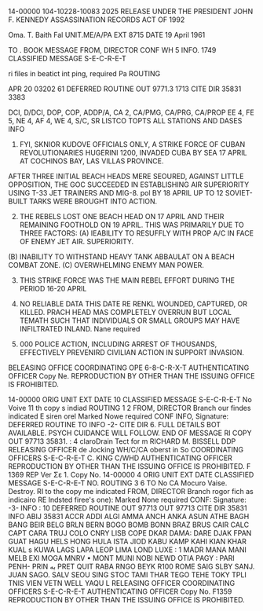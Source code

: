 14-00000
104-10228-10083
2025 RELEASE UNDER THE PRESIDENT JOHN F. KENNEDY ASSASSINATION RECORDS ACT OF 1992

Oma. T. Baith Fal
UNIT.ME/A/PA
EXT 8715
DATE 19 April 1961

TO . BOOK MESSAGE
FROM, DIRECTOR
CONF WH 5
INFO.
1749
CLASSIFIED MESSAGE
S-E-C-R-E-T

ri files in beatict
int ping, required
Pa
ROUTING

APR 20 03202 61
DEFERRED
ROUTINE
OUT 9771.3
1713
CITE DIR
35831
3383

DCI, D/DCI, DOP, COP, ADDP/A, CA 2, CA/PMG, CA/PRG, CA/PROP
EE 4, FE 5, NE 4, AF 4, WE 4, S/C, SR
LISTCO
TOPTS ALL STATIONS AND DASES INFO 

1. FYI, SKNIOR KUDOVE OFFICIALS ONLY, A STRIKE FORCE OF CUBAN REVOLUTIONARIES
HUGERINI 1200, INVADED CUBA BY SEA 17 APRIL AT COCHINOS BAY, LAS VILLAS PROVINCE.

AFTER THREE INITIAL BEACH HEADS MERE SEOURED, AGAINST LITTLE OPPOSITION, THE GOC
SUCCEEDED IN ESTABLISHING AIR SUPERIORITY USING T-33 JET TRAINERS AND MIG-8. pol
BY 18 APRIL UP TO 12 SOVIET-BUILT TARKS WERE BROUGHT INTO ACTION.

2. THE REBELS LOST ONE BEACH HEAD ON 17 APRIL AND THEIR REMAINING FOOTHOLD
ON 19 APRIL. THIS WAS PRIMARILY DUE TO THREE FACTORS:
(A) IEABILITY TO RESUFFLY WITH PROP A/C IN FACE OF ENEMY JET AIR.
SUPERIORITY.

(B) INABILITY TO WITHSTAND HEAVY TANK ABBAULAT ON A BEACH COMBAT ZONE.
(C) OVERWHELMING ENEMY MAN POWER.

3. THIS STRIKE FORCE WAS THE MAIN REBEL EFFORT DURING THE PERIOD 16-20
APRIL

4. NO RELIABLE DATA THIS DATE RE RENKL WOUNDED, CAPTURED, OR KILLED. PRACH
HEAD MAS COMPLETELY OVERRUN BUT LOCAL TEMATH SUCH THAT INDIVIDUALS OR SMALL
GROUPS MAY HAVE INFILTRATED INLAND.
Nane required

5. 000 POLICE ACTION, INCLUDING ARREST OF THOUSANDS, EFFECTIVELY PREVENIRD
CIVILIAN ACTION IN SUPPORT INVASION.

BELEASING OFFICE
COORDINATING OPE
6-8-C-R-X-T
AUTHENTICATING OFFICER
Copy Ne.
REPRODUCTION BY OTHER THAN THE ISSUING OFFICE IS FROHIBITED.

14-00000
ORIG
UNIT
EXT
DATE
10
CLASSIFIED MESSAGE
S-E-C-R-E-T
No Voive
11 th copy s indiad
ROUTING
1
2
FROM, DIRECTOR
Branch our findes indicated
E siren orel
Marked
Nowe required
CONF
INFO,
Signature:
DEFERRED
ROUTINE
TO
INFO
-2-
CITE DIR
6. FULL DETAILS BOT AVAILABLE. PSYCH CUIDANCE WILL FOLLOW.
END OF MESSAGE
RI COPY
OUT 97713
35831.
:
4
claroDrain
Tect for m
RICHARD M. BISSELL
DDP
RELEASING OFFICER
de
Jocking
WH/C/CA oberst in So
COORDINATING OFFICERS
S-E-C-R-E-T
C. KING
C/WHD
AUTHENTICATING OFFICER
REPRODUCTION BY OTHER THAN THE ISSUING OFFICE IS PROHIBITED.
F 1369 REP
Ver
Σε
1.
Copy No.
14-00000
4
ORIG
UNIT
EXT
DATE
CLASSIFIED MESSAGE
S-E-C-R-E-T
NO.
ROUTING
3
6
TO
No CA Mocuro Vaise. Destroy.
RI to the copy me indicated
FROM, DIRECTOR
Branch rogor fich as indicairo
RE Indsted firee's one):
Marked
None required
CONF:
Signature:
-3-
INFO
:
10
DEFERRED
ROUTINE
OUT 97713
OUT 97713
CITE DIR 35831
INFO
ABIJ
35831
ACCR
ADDI
ALGI
AMMA
ANCH
ANKA
ASUN
ATHE
BAGH
BANG
BEIR
BELG
BRLN
BERN
BOGO
BOMB
BONN
BRAZ
BRUS
CAIR
CALC
CAPT
CARA
TRUJ
COLO
CNRY
LISB
COPE
DKAR
DAMA:
DARE
DJAK
FPAN
GUAT
HAGU
HELS
HONG
HULA
ISTA
JIOD
KABU
KAMP
KAHI
KIAN
KHAR
KUAL
s
KUWA
LAGS
LAPA
LEOP
LIMA
LOND
LUXE
:
1
MADR
MANA
MANI
MELB
EXI
MOGA
MNRV
• MONT
MUNI
NOBI
NEWD
ΟΤΙΑ
PAGY
: PARI
PENH-
PRIN
به
PRET
QUIT
RABA
RNGO
BEYK
R100
ROME
SAIG
SLBY
SANJ.
JUAN
SAGO.
SALV
SEOU
SING
STOC
TAMI
THAR
TEGO
TEHE
TOKY
TPLI
TNIS
VIEN
VETN
WELL
YAQU
L
RELEASING OFFICER
COORDINATING OFFICERS
S-E-C-R-E-T
AUTHENTICATING OFFICER
Copy No.
F1359 REPRODUCTION BY OTHER THAN THE ISSUING OFFICE IS PROHIBITED.
